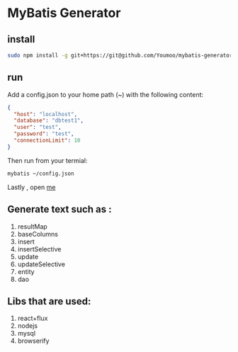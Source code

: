 MyBatis Generator
=================

## install
```bash 
sudo npm install -g git+https://git@github.com/Youmoo/mybatis-generator.git
```
## run
Add a config.json to your home  path (~) with the following content:
```json
{
  "host": "localhost",
  "database": "dbtest1",
  "user": "test",
  "password": "test",
  "connectionLimit": 10
}
```
Then run from your termial:
```bash
mybatis ~/config.json
```
Lastly , open [me](http://localhost:8888/)

## Generate text such as :

1. resultMap
2. baseColumns
3. insert
4. insertSelective
5. update
6. updateSelective
7. entity
8. dao

## Libs that are used:
1. react+flux
2. nodejs
3. mysql
4. browserify